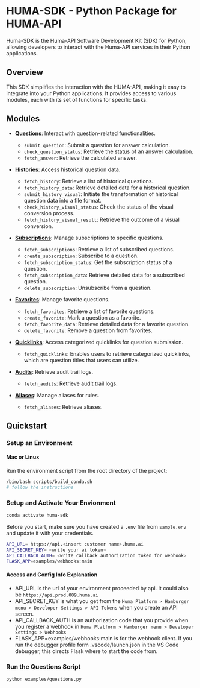 # HUMA-SDK - Python Package for HUMA-API

Huma-SDK is the Huma-API Software Development Kit (SDK) for Python, allowing developers to interact with the Huma-API services in their Python applications.

## Overview

This SDK simplifies the interaction with the HUMA-API, making it easy to integrate into your Python applications. It provides access to various modules, each with its set of functions for specific tasks.

## Modules

- [**Questions**](docs/questions.md): Interact with question-related functionalities.
  - `submit_question`: Submit a question for answer calculation.
  - `check_question_status`: Retrieve the status of an answer calculation.
  - `fetch_answer`: Retrieve the calculated answer.

- [**Histories**](docs/histories.md): Access historical question data.
  - `fetch_history`: Retrieve a list of historical questions.
  - `fetch_history_data`: Retrieve detailed data for a historical question.
  - `submit_history_visual`: Initiate the transformation of historical question data into a file format.
  - `check_history_visual_status`: Check the status of the visual conversion process.
  - `fetch_history_visual_result`: Retrieve the outcome of a visual conversion.

- [**Subscriptions**](docs/subscriptions.md): Manage subscriptions to specific questions.
  - `fetch_subscriptions`: Retrieve a list of subscribed questions.
  - `create_subscription`: Subscribe to a question.
  - `fetch_subscription_status`: Get the subscription status of a question.
  - `fetch_subscription_data`: Retrieve detailed data for a subscribed question.
  - `delete_subscription`: Unsubscribe from a question.

- [**Favorites**](docs/favorites.md): Manage favorite questions.
  - `fetch_favorites`: Retrieve a list of favorite questions.
  - `create_favorite`: Mark a question as a favorite.
  - `fetch_favorite_data`: Retrieve detailed data for a favorite question.
  - `delete_favorite`: Remove a question from favorites.

- [**Quicklinks**](docs/quicklinks.md): Access categorized quicklinks for question submission.
  - `fetch_quicklinks`: Enables users to retrieve categorized quicklinks, which are question titles that users can utilize.

- [**Audits**](docs/audits.md): Retrieve audit trail logs.
  - `fetch_audits`: Retrieve audit trail logs.

- [**Aliases**](docs/aliases.md): Manage aliases for rules.
  - `fetch_aliases`: Retrieve aliases.

## Quickstart

### Setup an Environment

#### Mac or Linux

Run the environment script from the root directory of the project:

```bash
/bin/bash scripts/build_conda.sh
# follow the instructions
```

### Setup and Activate Your Envionment

```bash
conda activate huma-sdk
```

Before you start, make sure you have created a `.env` file from `sample.env` and update it with your credentials.

```bash
API_URL= https://api.<insert customer name>.huma.ai
API_SECRET_KEY= <write your ai token>
API_CALLBACK_AUTH= <write callback authorization token for webhook>
FLASK_APP=examples/webhooks:main
```

#### Access and Config Info Explanation

 - API_URL is the url of your environment proceeded by api.  It could also be `https://api.prod.009.huma.ai`
 - API_SECRET_KEY is what you get from the `Huma Platform > Hamburger menu > Developer Settings > API Tokens` when you create an API screen.
 - API_CALLBACK_AUTH is an authorization code that you provide when you register a webhook in `Huma Platform > Hamburger menu > Developer Settings > Webhooks`
 - FLASK_APP=examples/webhooks:main is for the webhook client.  If you run the debugger profile form .vscode/launch.json in the VS Code debugger, this directs Flask where to start the code from.

### Run the Questions Script

```bash
python examples/questions.py
```

